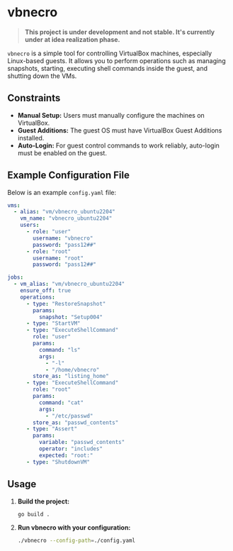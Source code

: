# vbnecro
> **This project is under development and not stable. It's currently under at idea realization phase.** 

`vbnecro` is a simple tool for controlling VirtualBox machines, especially Linux-based guests. It allows you to perform operations such as managing snapshots, starting, executing shell commands inside the guest, and shutting down the VMs.

## Constraints

- **Manual Setup:** Users must manually configure the machines on VirtualBox.
- **Guest Additions:** The guest OS must have VirtualBox Guest Additions installed.
- **Auto-Login:** For guest control commands to work reliably, auto-login must be enabled on the guest.

## Example Configuration File

Below is an example `config.yaml` file:

```yaml
vms:
  - alias: "vm/vbnecro_ubuntu2204"
    vm_name: "vbnecro_ubuntu2204"
    users:
      - role: "user"
        username: "vbnecro"
        password: "pass12##"
      - role: "root"
        username: "root"
        password: "pass12##"

jobs:
  - vm_alias: "vm/vbnecro_ubuntu2204"
    ensure_off: true
    operations:
      - type: "RestoreSnapshot"
        params:
          snapshot: "Setup004"
      - type: "StartVM"
      - type: "ExecuteShellCommand"
        role: "user"
        params:
          command: "ls"
          args:
            - "-l"
            - "/home/vbnecro"
        store_as: "listing_home"
      - type: "ExecuteShellCommand"
        role: "root"
        params:
          command: "cat"
          args:
            - "/etc/passwd"
        store_as: "passwd_contents"
      - type: "Assert"
        params:
          variable: "passwd_contents"
          operator: "includes"
          expected: "root:"
      - type: "ShutdownVM"
```

## Usage

1.  **Build the project:**
    
    ```bash
    go build .
    
    ```
    
2.  **Run vbnecro with your configuration:**
    
    ```bash
    ./vbnecro --config-path=./config.yaml
    ```
   

